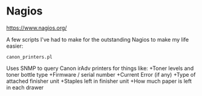 # Nagios
https://www.nagios.org/

A few scripts I've had to make for the outstanding Nagios to make my life easier:

```canon_printers.pl```

Uses SNMP to query Canon irAdv printers for things like:
+Toner levels and toner bottle type
+Firmware / serial number
+Current Error (if any)
+Type of attached finisher unit
+Staples left in finisher unit
+How much paper is left in each drawer
